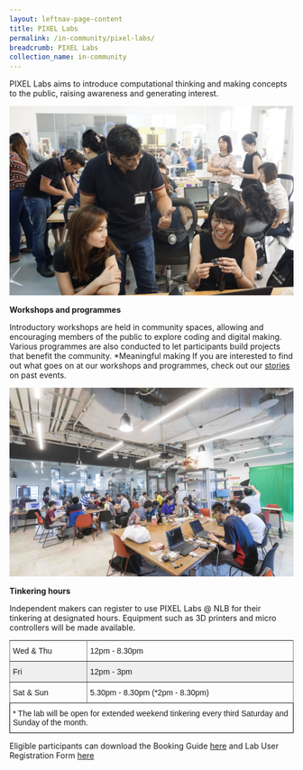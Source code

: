 ```yaml
---
layout: leftnav-page-content
title: PIXEL Labs
permalink: /in-community/pixel-labs/
breadcrumb: PIXEL Labs
collection_name: in-community
---
```

PIXEL Labs aims to introduce computational thinking and making concepts to the public, raising awareness and generating interest. 

![code and make image](/images/in-community/code-and-make/code-and-make-image.jpg)

**Workshops and programmes**

Introductory workshops are held in community spaces, allowing and encouraging members of the public to explore coding and digital making.
Various programmes are also conducted to let participants build projects that benefit the community.
*Meaningful making
If you are interested to find out what goes on at our workshops and programmes, check out our [stories](/stories/features/) on past events.

![code and make image 2](/images/in-community/code-and-make/code-and-make-image2.jpg)

**Tinkering hours**

Independent makers can register to use PIXEL Labs @ NLB for their tinkering at designated hours. Equipment such as 3D printers and micro controllers will be made available.

<style type="text/css">
.tg  {border-collapse:collapse;border-spacing:0;}
.tg td{font-family:Arial, sans-serif;font-size:14px;padding:10px 5px;border-style:solid;border-width:1px;overflow:hidden;word-break:normal;border-color:black;}
.tg th{font-family:Arial, sans-serif;font-size:14px;font-weight:normal;padding:10px 5px;border-style:solid;border-width:1px;overflow:hidden;word-break:normal;border-color:black;}
.tg .tg-0pky{border-color:inherit;text-align:left;vertical-align:top}
.tg .tg-y698{background-color:#efefef;border-color:inherit;text-align:left;vertical-align:top}
.tg .tg-0lax{text-align:left;vertical-align:top}
</style>
<table class="tg">
  <tr>
    <td class="tg-0pky">Wed &amp; Thu</td>
    <td class="tg-0pky">12pm - 8.30pm</td>
  </tr>
  <tr>
    <td class="tg-y698">Fri</td>
    <td class="tg-y698">12pm - 3pm</td>
  </tr>
  <tr>
    <td class="tg-0pky">Sat &amp; Sun</td>
    <td class="tg-0pky">5.30pm - 8.30pm (*2pm - 8.30pm)</td>
  </tr>
  <tr>
    <td class="tg-0lax" colspan="2">* The lab will be open for extended weekend tinkering every third Saturday and Sunday of the month.</td>
  </tr>
</table>

Eligible participants can download the Booking Guide [here](/files/code-and-make/Pixel-Lab-Booking-Guide_pdf.pdf) and Lab User Registration Form [here](/files/code-and-make/Lab-User-Registration-Form.docx)

